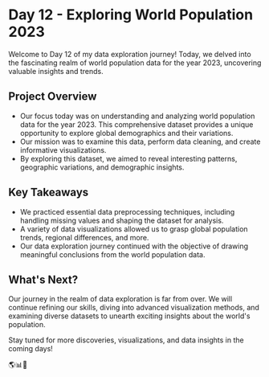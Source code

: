 # Day 12 - Exploring World Population 2023

Welcome to Day 12 of my data exploration journey! Today, we delved into the fascinating realm of world population data for the year 2023, uncovering valuable insights and trends.

## Project Overview

- Our focus today was on understanding and analyzing world population data for the year 2023. This comprehensive dataset provides a unique opportunity to explore global demographics and their variations.
- Our mission was to examine this data, perform data cleaning, and create informative visualizations.
- By exploring this dataset, we aimed to reveal interesting patterns, geographic variations, and demographic insights.

## Key Takeaways

- We practiced essential data preprocessing techniques, including handling missing values and shaping the dataset for analysis.
- A variety of data visualizations allowed us to grasp global population trends, regional differences, and more.
- Our data exploration journey continued with the objective of drawing meaningful conclusions from the world population data.

## What's Next?

Our journey in the realm of data exploration is far from over. We will continue refining our skills, diving into advanced visualization methods, and examining diverse datasets to unearth exciting insights about the world's population.

Stay tuned for more discoveries, visualizations, and data insights in the coming days!

🌎📊🧐

